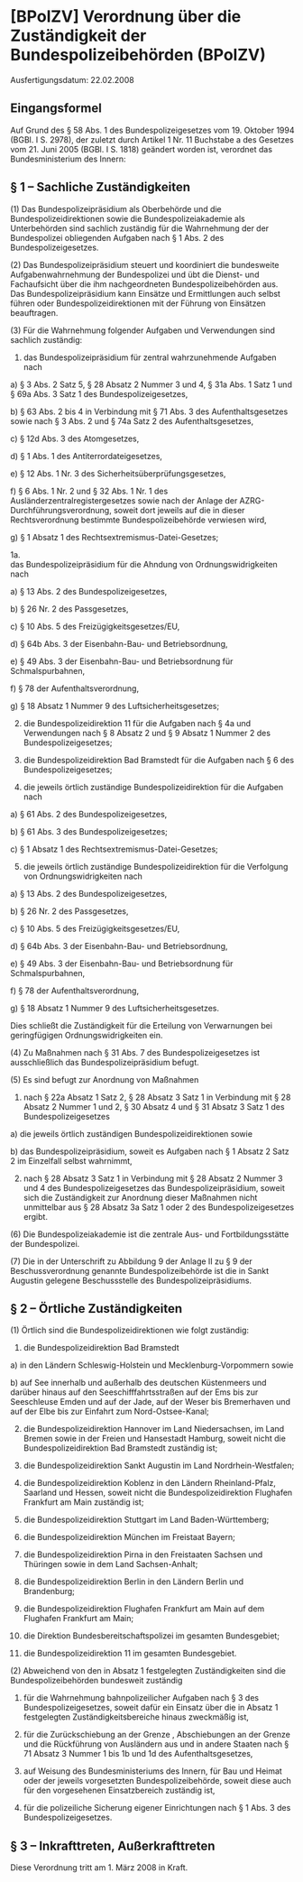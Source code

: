 # [BPolZV] Verordnung über die Zuständigkeit der Bundespolizeibehörden  (BPolZV)

Ausfertigungsdatum: 22.02.2008

 

## Eingangsformel

Auf Grund des § 58 Abs. 1 des Bundespolizeigesetzes vom 19. Oktober 1994 (BGBl. I S. 2978), der zuletzt durch Artikel 1 Nr. 11 Buchstabe a des Gesetzes vom 21. Juni 2005 (BGBl. I S. 1818) geändert worden ist, verordnet das Bundesministerium des Innern:


## § 1 – Sachliche Zuständigkeiten

(1) Das Bundespolizeipräsidium als Oberbehörde und die Bundespolizeidirektionen sowie die Bundespolizeiakademie als Unterbehörden sind sachlich zuständig für die Wahrnehmung der der Bundespolizei obliegenden Aufgaben nach § 1 Abs. 2 des Bundespolizeigesetzes.

(2) Das Bundespolizeipräsidium steuert und koordiniert die bundesweite Aufgabenwahrnehmung der Bundespolizei und übt die Dienst- und Fachaufsicht über die ihm nachgeordneten Bundespolizeibehörden aus. Das Bundespolizeipräsidium kann Einsätze und Ermittlungen auch selbst führen oder Bundespolizeidirektionen mit der Führung von Einsätzen beauftragen.

(3) Für die Wahrnehmung folgender Aufgaben und Verwendungen sind sachlich zuständig:

1. das Bundespolizeipräsidium für zentral wahrzunehmende Aufgaben nach

a) § 3 Abs. 2 Satz 5, § 28 Absatz 2 Nummer 3 und 4, § 31a Abs. 1 Satz 1 und § 69a Abs. 3 Satz 1 des Bundespolizeigesetzes,

b) § 63 Abs. 2 bis 4 in Verbindung mit § 71 Abs. 3 des Aufenthaltsgesetzes sowie nach § 3 Abs. 2 und § 74a Satz 2 des Aufenthaltsgesetzes,

c) § 12d Abs. 3 des Atomgesetzes,

d) § 1 Abs. 1 des Antiterrordateigesetzes,

e) § 12 Abs. 1 Nr. 3 des Sicherheitsüberprüfungsgesetzes,

f) § 6 Abs. 1 Nr. 2 und § 32 Abs. 1 Nr. 1 des Ausländerzentralregistergesetzes sowie nach der Anlage der AZRG-Durchführungsverordnung, soweit dort jeweils auf die in dieser Rechtsverordnung bestimmte Bundespolizeibehörde verwiesen wird,

g) § 1 Absatz 1 des Rechtsextremismus-Datei-Gesetzes;

1a.  
das Bundespolizeipräsidium für die Ahndung von Ordnungswidrigkeiten nach

a) § 13 Abs. 2 des Bundespolizeigesetzes,

b) § 26 Nr. 2 des Passgesetzes,

c) § 10 Abs. 5 des Freizügigkeitsgesetzes/EU,

d) § 64b Abs. 3 der Eisenbahn-Bau- und Betriebsordnung,

e) § 49 Abs. 3 der Eisenbahn-Bau- und Betriebsordnung für Schmalspurbahnen,

f) § 78 der Aufenthaltsverordnung,

g) § 18 Absatz 1 Nummer 9 des Luftsicherheitsgesetzes;

2. die Bundespolizeidirektion 11 für die Aufgaben nach § 4a und Verwendungen nach § 8 Absatz 2 und § 9 Absatz 1 Nummer 2 des Bundespolizeigesetzes;

3. die Bundespolizeidirektion Bad Bramstedt für die Aufgaben nach § 6 des Bundespolizeigesetzes;

4. die jeweils örtlich zuständige Bundespolizeidirektion für die Aufgaben nach

a) § 61 Abs. 2 des Bundespolizeigesetzes,

b) § 61 Abs. 3 des Bundespolizeigesetzes;

c) § 1 Absatz 1 des Rechtsextremismus-Datei-Gesetzes;

5. die jeweils örtlich zuständige Bundespolizeidirektion für die Verfolgung von Ordnungswidrigkeiten nach

a) § 13 Abs. 2 des Bundespolizeigesetzes,

b) § 26 Nr. 2 des Passgesetzes,

c) § 10 Abs. 5 des Freizügigkeitsgesetzes/EU,

d) § 64b Abs. 3 der Eisenbahn-Bau- und Betriebsordnung,

e) § 49 Abs. 3 der Eisenbahn-Bau- und Betriebsordnung für Schmalspurbahnen,

f) § 78 der Aufenthaltsverordnung,

g) § 18 Absatz 1 Nummer 9 des Luftsicherheitsgesetzes.

Dies schließt die Zuständigkeit für die Erteilung von Verwarnungen bei geringfügigen Ordnungswidrigkeiten ein.

(4) Zu Maßnahmen nach § 31 Abs. 7 des Bundespolizeigesetzes ist ausschließlich das Bundespolizeipräsidium befugt.

(5) Es sind befugt zur Anordnung von Maßnahmen

1. nach § 22a Absatz 1 Satz 2, § 28 Absatz 3 Satz 1 in Verbindung mit § 28 Absatz 2 Nummer 1 und 2, § 30 Absatz 4 und § 31 Absatz 3 Satz 1 des Bundespolizeigesetzes

a) die jeweils örtlich zuständigen Bundespolizeidirektionen sowie

b) das Bundespolizeipräsidium, soweit es Aufgaben nach § 1 Absatz 2 Satz 2 im Einzelfall selbst wahrnimmt,

2. nach § 28 Absatz 3 Satz 1 in Verbindung mit § 28 Absatz 2 Nummer 3 und 4 des Bundespolizeigesetzes das Bundespolizeipräsidium, soweit sich die Zuständigkeit zur Anordnung dieser Maßnahmen nicht unmittelbar aus § 28 Absatz 3a Satz 1 oder 2 des Bundespolizeigesetzes ergibt.

(6) Die Bundespolizeiakademie ist die zentrale Aus- und Fortbildungsstätte der Bundespolizei.

(7) Die in der Unterschrift zu Abbildung 9 der Anlage II zu § 9 der Beschussverordnung genannte Bundespolizeibehörde ist die in Sankt Augustin gelegene Beschussstelle des Bundespolizeipräsidiums.


## § 2 – Örtliche Zuständigkeiten

(1) Örtlich sind die Bundespolizeidirektionen wie folgt zuständig:

1. die Bundespolizeidirektion Bad Bramstedt

a) in den Ländern Schleswig-Holstein und Mecklenburg-Vorpommern sowie

b) auf See innerhalb und außerhalb des deutschen Küstenmeers und darüber hinaus auf den Seeschifffahrtsstraßen auf der Ems bis zur Seeschleuse Emden und auf der Jade, auf der Weser bis Bremerhaven und auf der Elbe bis zur Einfahrt zum Nord-Ostsee-Kanal;

2. die Bundespolizeidirektion Hannover im Land Niedersachsen, im Land Bremen sowie in der Freien und Hansestadt Hamburg, soweit nicht die Bundespolizeidirektion Bad Bramstedt zuständig ist;

3. die Bundespolizeidirektion Sankt Augustin im Land Nordrhein-Westfalen;

4. die Bundespolizeidirektion Koblenz in den Ländern Rheinland-Pfalz, Saarland und Hessen, soweit nicht die Bundespolizeidirektion Flughafen Frankfurt am Main zuständig ist;

5. die Bundespolizeidirektion Stuttgart im Land Baden-Württemberg;

6. die Bundespolizeidirektion München im Freistaat Bayern;

7. die Bundespolizeidirektion Pirna in den Freistaaten Sachsen und Thüringen sowie in dem Land Sachsen-Anhalt;

8. die Bundespolizeidirektion Berlin in den Ländern Berlin und Brandenburg;

9. die Bundespolizeidirektion Flughafen Frankfurt am Main auf dem Flughafen Frankfurt am Main;

10. die Direktion Bundesbereitschaftspolizei im gesamten Bundesgebiet;

11. die Bundespolizeidirektion 11 im gesamten Bundesgebiet.

(2) Abweichend von den in Absatz 1 festgelegten Zuständigkeiten sind die Bundespolizeibehörden bundesweit zuständig

1. für die Wahrnehmung bahnpolizeilicher Aufgaben nach § 3 des Bundespolizeigesetzes, soweit dafür ein Einsatz über die in Absatz 1 festgelegten Zuständigkeitsbereiche hinaus zweckmäßig ist,

2. für die Zurückschiebung an der Grenze , Abschiebungen an der Grenze und die Rückführung von Ausländern aus und in andere Staaten nach § 71 Absatz 3 Nummer 1 bis 1b und 1d des Aufenthaltsgesetzes,

3. auf Weisung des Bundesministeriums des Innern, für Bau und Heimat oder der jeweils vorgesetzten Bundespolizeibehörde, soweit diese auch für den vorgesehenen Einsatzbereich zuständig ist,

4. für die polizeiliche Sicherung eigener Einrichtungen nach § 1 Abs. 3 des Bundespolizeigesetzes.


## § 3 – Inkrafttreten, Außerkrafttreten

Diese Verordnung tritt am 1. März 2008 in Kraft.
